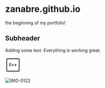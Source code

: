 # zanabre.github.io

the beginning of my portfolio!

## Subheader

Adding some text.
Everything is working great.

![cplusplus](icons8-c-plus-plus-50.png)

![IMG-0122](https://user-images.githubusercontent.com/55057828/189537660-3656d5f9-4d89-4d70-a9d2-c093cd82b63e.jpg)

